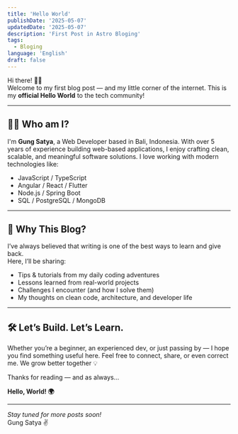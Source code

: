 ```yaml
---
title: 'Hello World'
publishDate: '2025-05-07'
updatedDate: '2025-05-07'
description: 'First Post in Astro Bloging'
tags:
  - Bloging
language: 'English'
draft: false
---
```



Hi there! 👨‍💻  
Welcome to my first blog post — and my little corner of the internet. This is my **official Hello World** to the tech community!

---

## 👨‍💻 Who am I?

I'm **Gung Satya**, a Web Developer based in Bali, Indonesia. With over 5 years of experience building web-based applications, I enjoy crafting clean, scalable, and meaningful software solutions. I love working with modern technologies like:

- JavaScript / TypeScript
- Angular / React / Flutter
- Node.js / Spring Boot
- SQL / PostgreSQL / MongoDB

---

## 🚀 Why This Blog?

I’ve always believed that writing is one of the best ways to learn and give back.  
Here, I’ll be sharing:
- Tips & tutorials from my daily coding adventures
- Lessons learned from real-world projects
- Challenges I encounter (and how I solve them)
- My thoughts on clean code, architecture, and developer life

---

## 🛠️ Let’s Build. Let’s Learn.

Whether you’re a beginner, an experienced dev, or just passing by — I hope you find something useful here. Feel free to connect, share, or even correct me. We grow better together 💡

Thanks for reading — and as always...

**Hello, World! 🌍**

---

_Stay tuned for more posts soon!_  
Gung Satya ✌️

